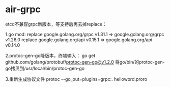 # air-grpc

etcd不兼容grpc新版本，等支持后再去掉replace：

1.go mod:
replace google.golang.org/grpc v1.31.1 => google.golang.org/grpc v1.26.0
replace google.golang.org/api v0.15.1 => google.golang.org/api v0.14.0

2.protoc-gen-go降版本，终端输入：
go get github.com/golang/protobuf/protoc-gen-go@v1.2.0
将go/bin/的protoc-gen-go拷贝到/usr/local/bin/protoc-gen-go 

3.重新生成协议文件
protoc --go_out=plugins=grpc:. helloword.proro
